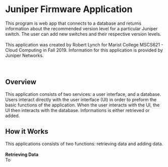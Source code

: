 # Juniper Firmware Application
This program is web app that connects to a database and returns information about the recommended version level for a particular Juniper switch. The user can add new switches and their respective version levels.
<br><br>
This application was created by Robert Lynch for Marist College MSCS621 - Cloud Computing in Fall 2019. Information for this application is provided by Juniper Networks.
<br><br><br>
## Overview
This application consists of two services: a user interface, and a database. Users interact directly with the user interface (UI) in order to preform the basic functions of the application. When the user interacts with the UI, the UI then interacts with the database. Informations is either retrieved or added. 
## How it Works
This applications consists of two functions: retrieving data and adding data.<br><br>
**Retrieving Data**<br>
To
